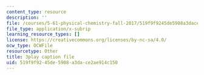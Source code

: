 ```yaml
---
content_type: resource
description: ''
file: /courses/5-61-physical-chemistry-fall-2017/519f9f9245de5908a3dace2ae914c150_6wbWEDAg3B0.vtt
file_type: application/x-subrip
learning_resource_types: []
license: https://creativecommons.org/licenses/by-nc-sa/4.0/
ocw_type: OCWFile
resourcetype: Other
title: 3play caption file
uid: 519f9f92-45de-5908-a3da-ce2ae914c150
---
```

